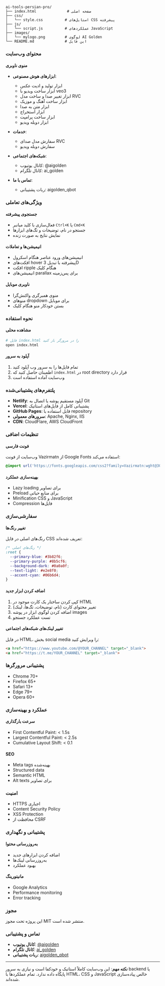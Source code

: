 
```
ai-tools-persian-pro/
├── index.html              # صفحه اصلی
├── css/
│   └── style.css          # استایل‌های CSS پیشرفته
├── js/
│   └── script.js          # عملکردهای JavaScript
├── images/
│   └── mylogo.png         # لوگوی AI Golden
└── README.md              # این فایل
```

### محتوای وب‌سایت

#### منوی ناوبری
- **ابزارهای هوش مصنوعی**:
  - ابزار تولید و ادیت عکس
  - ابزار ساخت ویدیو با veo3
  - ابزار تغییر صدا و ساخت مدل RVC
  - ابزار ساخت آهنگ و موزیک
  - ابزار متن به صدا
  - ابزار استخراج
  - ابزار ساخت پرامپت
  - ابزار دوبله ویدیو

- **خدمات**:
  - سفارش مدل صدای RVC
  - سفارش دوبله ویدیو

- **شبکه‌های اجتماعی**:
  - کانال یوتیوب: @aigolden
  - کانال تلگرام: ai_golden

- **تماس با ما**:
  - ربات پشتیبانی: aigolden_qbot

### ویژگی‌های تعاملی

#### جستجوی پیشرفته
- فعال‌سازی با کلید میانبر `Ctrl+K` یا `Cmd+K`
- جستجو در نام، توضیحات و تگ‌های ابزارها
- نمایش نتایج به صورت زنده

#### انیمیشن‌ها و تعاملات
- انیمیشن‌های ورود عناصر هنگام اسکرول
- افکت‌های hover پیشرفته با تبدیل 3D
- افکت ripple هنگام کلیک
- انیمیشن‌های parallax برای پس‌زمینه

#### ناوبری موبایل
- منوی همبرگری واکنش‌گرا
- منوهای dropdown برای موبایل
- بستن خودکار منو هنگام کلیک

### نحوه استفاده

#### مشاهده محلی
```bash
# فایل index.html را در مرورگر باز کنید
open index.html
```

#### آپلود به سرور
1. تمام فایل‌ها را به سرور وب آپلود کنید
2. اطمینان حاصل کنید که `index.html` در root directory قرار دارد
3. وب‌سایت آماده استفاده است

### پلتفرم‌های پشتیبانی‌شده

- **Netlify**: آپلود مستقیم پوشه یا اتصال به Git
- **Vercel**: پشتیبانی کامل از فایل‌های استاتیک
- **GitHub Pages**: قابل استفاده با repository
- **سرورهای معمولی**: Apache, Nginx, IIS
- **CDN**: CloudFlare, AWS CloudFront

### تنظیمات اضافی

#### فونت فارسی
وب‌سایت از فونت Vazirmatn از Google Fonts استفاده می‌کند:
```css
@import url('https://fonts.googleapis.com/css2?family=Vazirmatn:wght@300;400;500;600;700&display=swap');
```

#### بهینه‌سازی عملکرد
- Lazy loading برای تصاویر
- Preload برای منابع حیاتی
- Minification CSS و JavaScript
- Compression فایل‌ها

### سفارشی‌سازی

#### تغییر رنگ‌ها
رنگ‌های اصلی در فایل CSS تعریف شده‌اند:
```css
/* رنگ‌های اصلی */
:root {
  --primary-blue: #3b82f6;
  --primary-purple: #8b5cf6;
  --background-dark: #0a0a0f;
  --text-light: #e2e8f0;
  --accent-cyan: #06b6d4;
}
```

#### اضافه کردن ابزار جدید
1. کپی کردن ساختار یک کارت موجود در HTML
2. تغییر محتوای کارت (نام، توضیحات، تگ‌ها، لینک)
3. اضافه کردن لوگوی ابزار در پوشه images
4. تست عملکرد جستجو

#### تغییر لینک‌های شبکه‌های اجتماعی
در فایل HTML، بخش social media را ویرایش کنید:
```html
<a href="https://www.youtube.com/@YOUR_CHANNEL" target="_blank">
<a href="https://t.me/YOUR_CHANNEL" target="_blank">
```

### پشتیبانی مرورگرها

- Chrome 70+
- Firefox 65+
- Safari 13+
- Edge 79+
- Opera 60+

### عملکرد و بهینه‌سازی

#### سرعت بارگذاری
- First Contentful Paint: < 1.5s
- Largest Contentful Paint: < 2.5s
- Cumulative Layout Shift: < 0.1

#### SEO
- Meta tags بهینه‌شده
- Structured data
- Semantic HTML
- Alt texts برای تصاویر

### امنیت

- HTTPS اجباری
- Content Security Policy
- XSS Protection
- محافظت از CSRF

### پشتیبانی و نگهداری

#### به‌روزرسانی محتوا
- اضافه کردن ابزارهای جدید
- به‌روزرسانی لینک‌ها
- بهبود عملکرد

#### مانیتورینگ
- Google Analytics
- Performance monitoring
- Error tracking

### مجوز

این پروژه تحت مجوز MIT منتشر شده است.

### تماس و پشتیبانی

- **کانال یوتیوب**: [@aigolden](https://www.youtube.com/@aigolden)
- **کانال تلگرام**: [ai_golden](https://t.me/ai_golden)
- **ربات پشتیبانی**: [aigolden_qbot](https://t.me/aigolden_qbot)

---

**نکته مهم**: این وب‌سایت کاملاً استاتیک و خودکفا است و نیازی به سرور backend یا پایگاه داده ندارد. تمام عملکردها با HTML، CSS و JavaScript خالص پیاده‌سازی شده‌اند.
